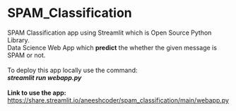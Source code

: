 # SPAM_Classification
SPAM Classification app using Streamlit which is Open Source Python Library.<br/>
Data Science Web App which **predict** the whether the given message is SPAM or not.<br/><br/>
To deploy this app locally use the command:<br/>
***streamlit run webapp.py***
<br/><br/>
**Link to use the app:**<br/>
https://share.streamlit.io/aneeshcoder/spam_classification/main/webapp.py

